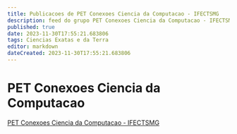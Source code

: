 ```yaml
---
title: Publicacoes de PET Conexoes Ciencia da Computacao - IFECTSMG
description: feed do grupo PET Conexoes Ciencia da Computacao - IFECTSMG
published: true
date: 2023-11-30T17:55:21.683806
tags: Ciencias Exatas e da Terra
editor: markdown
dateCreated: 2023-11-30T17:55:21.683806
---
```


# PET Conexoes Ciencia da Computacao
[PET Conexoes Ciencia da Computacao - IFECTSMG](/grupo/267PETConexoesCienciadaComputacaoIFECTSMG.md)